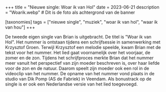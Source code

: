 +++
title = "Nieuwe single: Woar ik van Hol"
date = 2023-06-21
description = "Woarik.webp" # Dit is de foto als achtergrond van de banner

[taxonomies]
tags = ["nieuwe single", "muziek", "woar ik van hol", "waar ik van hou"]
+++

De tweede eigen single van Brian is uitgebracht. De titel is "Woar ik van Hol". Het nummer is ontstaan tijdens een schrijfsessie in samenwerking met Krzysztof Groen. Terwijl Krzysztof een melodie speelde, kwam Brian met de tekst voor het nummer. Het lied gaat voornamelijk over het voorjaar, de zomer en de zon. Tijdens het schrijfproces merkte Brian dat het nummer meer vanuit het perspectief van zijn moeder beschreven is, over haar liefde voor de zon en de natuur. Daarom speelt zijn moeder ook een rol in de videoclip van het nummer. De opname van het nummer vond plaats in de studio van Dik Pomp (AS de Fabriek) in Veendam. Als bonustrack op de single is er ook een Nederlandse versie van het lied toegevoegd.
